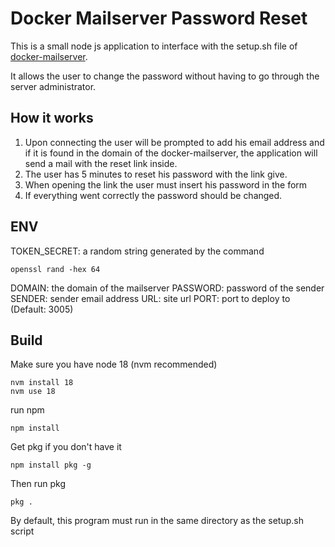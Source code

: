 # Docker Mailserver Password Reset
This is a small node js application to interface with the setup.sh file of [docker-mailserver](https://github.com/docker-mailserver/docker-mailserver).

It allows the user to change the password without having to go through the server administrator.

## How it works

1. Upon connecting the user will be prompted to add his email address and if it is found in the domain of the docker-mailserver, the application will send a mail with the reset link inside.
2. The user has 5 minutes to reset his password with the link give.
3. When opening the link the user must insert his password in the form
4. If everything went correctly the password should be changed.

## ENV

TOKEN_SECRET: a random string generated by the command
```
openssl rand -hex 64
```

DOMAIN: the domain of the mailserver
PASSWORD: password of the sender
SENDER: sender email address
URL: site url
PORT: port to deploy to (Default: 3005)

## Build
Make sure you have node 18 (nvm recommended)
```
nvm install 18
nvm use 18
```
run npm
```
npm install
```
Get pkg if you don't have it
```
npm install pkg -g
```
Then run pkg
```
pkg .
```

By default, this program must run in the same directory as the setup.sh script